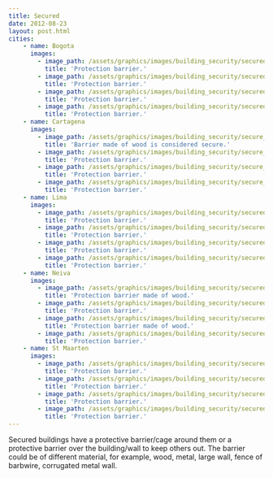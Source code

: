 ```yaml
---
title: Secured
date: 2012-08-23
layout: post.html
cities:
    - name: Bogota
      images:
        - image_path: /assets/graphics/images/building_security/secured_01.jpg
          title: 'Protection barrier.'
        - image_path: /assets/graphics/images/building_security/secured_02.jpg
          title: 'Protection barrier.'
        - image_path: /assets/graphics/images/building_security/secured_03.jpg
          title: 'Protection barrier.'
        - image_path: /assets/graphics/images/building_security/secured_bogota_04.jpg
          title: 'Protection barrier.'
    - name: Cartagena
      images:
        - image_path: /assets/graphics/images/building_security/secure_cartagena_01.jpg
          title: 'Barrier made of wood is considered secure.'
        - image_path: /assets/graphics/images/building_security/secure_cartagena_02.jpg
          title: 'Protection barrier.'
        - image_path: /assets/graphics/images/building_security/secure_cartagena_03.jpg
          title: 'Protection barrier.'
        - image_path: /assets/graphics/images/building_security/secure_cartagena_04.jpg
          title: 'Protection barrier.'
    - name: Lima
      images:
        - image_path: /assets/graphics/images/building_security/secured_lima_01.jpg
          title: 'Protection barrier.'
        - image_path: /assets/graphics/images/building_security/secured_lima_02.jpg
          title: 'Protection barrier.'
        - image_path: /assets/graphics/images/building_security/secured_lima_03.jpg
          title: 'Protection barrier.'
        - image_path: /assets/graphics/images/building_security/secured_lima_04.jpg
          title: 'Protection barrier.'
    - name: Neiva
      images:
        - image_path: /assets/graphics/images/building_security/secured_neiva_01.jpg
          title: 'Protection barrier made of wood.'
        - image_path: /assets/graphics/images/building_security/secured_neiva_02.jpg
          title: 'Protection barrier.'
        - image_path: /assets/graphics/images/building_security/secured_neiva_03.jpg
          title: 'Protection barrier made of wood.'
        - image_path: /assets/graphics/images/building_security/secured_neiva_04.jpg
          title: 'Protection barrier.'
    - name: St Maarten
      images:
        - image_path: /assets/graphics/images/building_security/secured_st_maarten_01.jpg
          title: 'Protection barrier.'
        - image_path: /assets/graphics/images/building_security/secured_st_maarten_02.jpg
          title: 'Protection barrier.'
        - image_path: /assets/graphics/images/building_security/secured_st_maarten_03.jpg
          title: 'Protection barrier.'
        - image_path: /assets/graphics/images/building_security/secured_st_maarten_04.jpg
          title: 'Protection barrier.'
---
```


Secured buildings have a protective barrier/cage around them or a protective barrier over the building/wall to keep others out. The barrier could be of different material, for example, wood, metal, large wall, fence of barbwire, corrugated metal wall.

